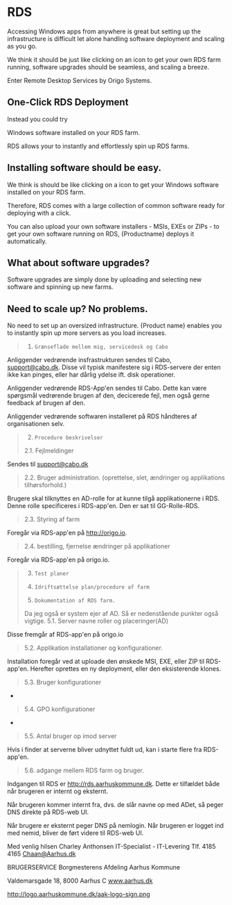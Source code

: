 # RDS

Accessing Windows apps from anywhere is great but setting up the
infrastructure is difficult let alone handling software deployment and
scaling as you go.

We think it should be just like clicking on an icon to get your own RDS
farm running, software upgrades should be seamless, and scaling a
breeze.

Enter Remote Desktop Services by Origo Systems.

## One-Click RDS Deployment

Instead you could try


Windows software installed on your RDS farm.

RDS allows your to instantly and effortlessly spin up RDS
farms.

## Installing software should be easy.
We think is should be like clicking on a icon to get your Windows
software installed on your RDS farm.

Therefore, RDS comes with a large collection of common software ready
for deploying with a click.

You can also upload your own software installers - MSIs, EXEs or
ZIPs - to get your own software running on RDS, {Productname} deploys
it automatically.

## What about software upgrades?

Software upgrades are simply done by uploading and selecting new
software and spinning up new farms.

## Need to scale up? No problems.

No need to set up an oversized infrastructure. {Product name} enables
you to instantly spin up more servers as you load increases.




> 1.     Grænseflade mellem mig, servicedesk og Cabo

Anliggender vedrørende insfrastrukturen sendes til Cabo,
support@cabo.dk. Disse vil typisk manifestere sig i RDS-servere der
enten ikke kan pinges, eller har dårlig ydelse ift. disk operationer.

Anliggender vedrørende RDS-App'en sendes til Cabo. Dette kan være
spørgsmål vedrørende brugen af den, decicerede fejl, men også gerne
feedback af brugen af den.

Anliggender vedrørende softwaren installeret på RDS håndteres af
organisationen selv. 

> 2.     Procedure beskrivelser
> 2.1.   Fejlmeldinger

Sendes til support@cabo.dk

> 2.2.   Bruger administration. (oprettelse, slet, ændringer og
> applikations tilhørsforhold.)

Brugere skal tilknyttes en AD-rolle for at kunne tilgå applikationerne
i RDS. Denne rolle specificeres i RDS-app'en. Den er sat til
GG-Rolle-RDS.

> 2.3.   Styring af farm

Foregår via RDS-app'en på http://origo.io.

> 2.4.   bestilling, fjernelse ændringer på applikationer

Foregår via RDS-app'en på origo.io. 

> 3.     Test planer
> 4.     Idriftsættelse plan/procedure af farm
> 5.     Dokumentation af RDS farm. 
> Da jeg også er system ejer af AD. Så er nedenstående punkter også vigtige.
> 5.1.   Server navne roller og placeringer(AD)

Disse fremgår af RDS-app'en på origo.io

> 5.2.   Applikation installationer og konfigurationer.

Installation foregår ved at uploade den ønskede MSI, EXE, eller ZIP
til RDS-app'en. Herefter oprettes en ny deployment, eller den
eksisterende klones.


> 5.3.   Bruger konfigurationer
-
> 5.4.   GPO konfigurationer
-
> 5.5.   Antal bruger op imod server

Hvis i finder at serverne bliver udnyttet fuldt ud, kan i starte flere
fra RDS-app'en.

> 5.6.   adgange mellem RDS farm og bruger.

Indgangen til RDS er http://rds.aarhuskommune.dk. Dette er tilfældet
både når brugeren er internt og eksternt.

Når brugeren kommer internt fra, dvs. de slår navne op med ADet, så
peger DNS direkte på RDS-web UI.

Når brugere er eksternt peger DNS på nemlogin. Når brugeren er logget
ind med nemid, bliver de ført videre til RDS-web UI.
 
Med  venlig hilsen
Charley Anthonsen
IT-Specialist - IT-Levering
Tlf. 4185 4165  Chaan@Aarhus.dk
 
BRUGERSERVICE
Borgmesterens Afdeling
Aarhus Kommune

Valdemarsgade 18, 8000 Aarhus C
www.aarhus.dk

http://logo.aarhuskommune.dk/aak-logo-sign.png

